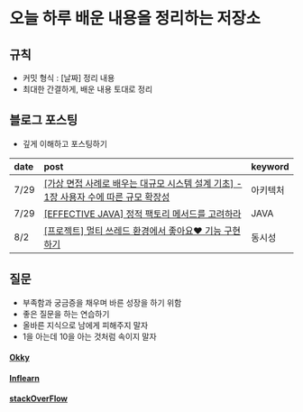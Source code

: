 # 오늘 하루 배운 내용을 정리하는 저장소

## 규칙

- 커밋 형식 : [날짜] 정리 내용
- 최대한 간결하게, 배운 내용 토대로 정리

## 블로그 포스팅

- 깊게 이해하고 포스팅하기

| date  | post                                                                                                                                                                                                                                                                                                                                                                                                      | keyword |
|:------|:----------------------------------------------------------------------------------------------------------------------------------------------------------------------------------------------------------------------------------------------------------------------------------------------------------------------------------------------------------------------------------------------------------|:--------|
| 7/29  | [[가상 면접 사례로 배우는 대규모 시스템 설계 기초] - 1장 사용자 수에 따른 규모 확장성](https://velog.io/@gyuseong/%EA%B0%80%EC%83%81-%EB%A9%B4%EC%A0%91-%EC%82%AC%EB%A1%80%EB%A1%9C-%EB%B0%B0%EC%9A%B0%EB%8A%94-%EB%8C%80%EA%B7%9C%EB%AA%A8-%EC%8B%9C%EC%8A%A4%ED%85%9C-%EC%84%A4%EA%B3%84-%EA%B8%B0%EC%B4%88-1%EC%9E%A5-%EC%82%AC%EC%9A%A9%EC%9E%90-%EC%88%98%EC%97%90-%EB%94%B0%EB%A5%B8-%EA%B7%9C%EB%AA%A8-%ED%99%95%EC%9E%A5%EC%84%B1) | 아키텍처    |       |    
| 7/29  | [[EFFECTIVE JAVA] 정적 팩토리 메서드를 고려하라](https://velog.io/@gyuseong/EFFECTIVE-JAVA-%EC%A0%95%EC%A0%81-%ED%8C%A9%ED%86%A0%EB%A6%AC-%EB%A9%94%EC%84%9C%EB%93%9C%EB%A5%BC-%EA%B3%A0%EB%A0%A4%ED%95%98%EB%9D%BC)                                                                                                                                                                                                   | JAVA    |
| 8/2   | [[프로젝트] 멀티 쓰레드 환경에서 좋아요❤️ 기능 구현하기](https://velog.io/@gyuseong/%ED%94%84%EB%A1%9C%EC%A0%9D%ED%8A%B8-%EB%A9%80%ED%8B%B0-%EC%93%B0%EB%A0%88%EB%93%9C-%ED%99%98%EA%B2%BD%EC%97%90%EC%84%9C-%EC%A2%8B%EC%95%84%EC%9A%94-%EA%B8%B0%EB%8A%A5-%EA%B5%AC%ED%98%84%ED%95%98%EA%B8%B0)| 동시성     |

## 질문

- 부족함과 궁금증을 채우며 바른 성장을 하기 위함
- 좋은 질문을 하는 연습하기
- 올바른 지식으로 남에게 피해주지 말자
- 1을 아는데 10을 아는 것처럼 속이지 말자

#### [Okky](https://okky.kr/users/167247/activity)
#### [Inflearn](https://www.inflearn.com/users/@kgs)
#### [stackOverFlow](https://stackoverflow.com/users/22102822/pia2011)
